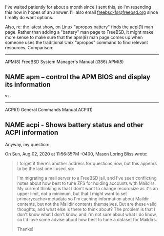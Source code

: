 I've waited patiently for about a month since I sent this, so I'm resending
this now in hopes of an answer. I'll also email freebsd-fs@freebsd.org
since I really do want options.

Also, re: the latest show, on Linux "apropos battery" finds the acpi(1) man
page. Rather than adding a "battery" man page to FreeBSD, it might make
more sense to make sure that the apm(8) man page comes up when someone uses
the traditional Unix "apropos" command to find relevant resources.
Comparison:

---------------------------------------------------------------------------
APM(8)              FreeBSD System Manager's Manual (i386)              APM(8)

NAME
     apm – control the APM BIOS and display its information
---------------------------------------------------------------------------
    vs.
---------------------------------------------------------------------------
ACPI(1)                     General Commands Manual                    ACPI(1)

NAME
       acpi - Shows battery status and other ACPI information
---------------------------------------------------------------------------


Anyway, my question:

On Sun, Aug 02, 2020 at 11:56:35PM -0400, Mason Loring Bliss wrote:

> I forget if there's another address for questions now, but this appears to
> be the last one I used, so:
>
> I'm migrating a mail server to a FreeBSD jail, and I've seen conflicting
> notes about how best to tune ZFS for holding accounts with Maildirs. My
> current thinking is that I don't want to change recordsize as it's an upper
> limit, not a minimum, but that I might want to set primarycache=metadata so
> I'm caching information about Maildir contents, but not the Maildir
> contents themselves. But are these valid thoughts, and what else is there
> to think about? The problem is that I don't know what I don't know, and I'm
> not sure about what I do know, so I'd love some advise about how best to
> tune a dataset for Maildirs.
>
> Thanks!
